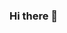 ### Hi there 👋
<!-- ![Hi I am Mahesh ](https://kamblemahesh.github.io/github-profile-readme-generator/images/banner.png) -->

<!-- Here are some ideas to get you started:

- 🔭 I’m currently working on DSA
- 🌱 I’m currently learning 
- 👯 I’m looking to collaborate on ...
- 🤔 I’m looking for help with ...
- 💬 Ask me about ...
- 📫 How to reach me: ...
- 😄 Pronouns: ...
- ⚡ Fun fact: ...
 -->
